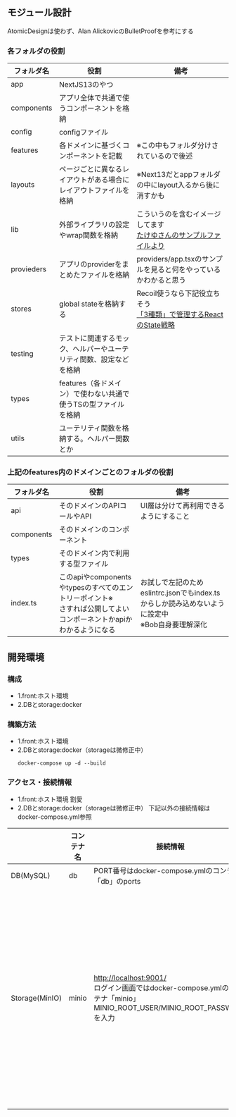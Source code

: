 

## モジュール設計
AtomicDesignは使わず、Alan AlickovicのBulletProofを参考にする


### 各フォルダの役割

| フォルダ名| 役割 | 備考 |
| ---- | ---- | ---- |
| app | NextJS13のやつ |  |
| components | アプリ全体で共通で使うコンポーネントを格納 |  |
| config | configファイル |  |
| features | 各ドメインに基づくコンポーネントを記載 | ※この中もフォルダ分けされているので後述 |
| layouts | ページごとに異なるレイアウトがある場合にレイアウトファイルを格納 | ※Next13だとappフォルダの中にlayout入るから後に消すかも |
| lib | 外部ライブラリの設定やwrap関数を格納 | こういうのを含むイメージしてます<br/>[たけゆさんのサンプルファイルより](https://github.com/qin-team-recipe/08-recipe-app/blob/43830d0d71c3ad01852fe65a227a755ba61b539e/src/server/trpc.ts) |
| provieders | アプリのproviderをまとめたファイルを格納  | providers/app.tsxのサンプルを見ると何をやっているかわかると思う |
| stores | global stateを格納する | Recoil使うなら下記役立ちそう<br/>[「3種類」で管理するReactのState戦略](https://zenn.dev/yoshiko/articles/607ec0c9b0408d) |
| testing | テストに関連するモック、ヘルパーやユーテリティ関数、設定などを格納 |  |
| types | features（各ドメイン）で使わない共通で使うTSの型ファイルを格納  |  |
| utils | ユーテリティ関数を格納する。ヘルパー関数とか |  |

### 上記のfeatures内のドメインごとのフォルダの役割

| フォルダ名| 役割 | 備考 |
| ---- | ---- | ---- |
| api | そのドメインのAPIコールやAPI | UI層は分けて再利用できるようにすること |
| components | そのドメインのコンポーネント |  |
| types | そのドメイン内で利用する型ファイル |  |
| index.ts | このapiやcomponentsやtypesのすべてのエントリーポイント※<br/>さすれば公開してよいコンポーネントかapiかわかるようになる | お試しで左記のためeslintrc.jsonでもindex.tsからしか読み込めないように設定中<br/>※Bob自身要理解深化 |


## 開発環境
### 構成
- 1.front:ホスト環境
- 2.DBとstorage:docker

### 構築方法
- 1.front:ホスト環境
- 2.DBとstorage:docker（storageは微修正中）
    ```
    docker-compose up -d --build
    ```

### アクセス・接続情報
- 1.front:ホスト環境
割愛
- 2.DBとstorage:docker（storageは微修正中）
下記以外の接続情報はdocker-compose.yml参照

|  | コンテナ名 | 接続情報 | 備考 |
| ---- | ---- | ---- | ---- |
|  DB(MySQL)  | db | PORT番号はdocker-compose.ymlのコンテナ「db」のports  |  |
|  Storage(MinIO)  | minio | [http://localhost:9001/](http://localhost:9001/) <br/> ログイン画面ではdocker-compose.ymlのコンテナ「minio」<br/>MINIO_ROOT_USER/MINIO_ROOT_PASSWORDを入力| 開発用バケットapp-recipeを初期生成させてその中にシェフ・レシピ画像をいくつか格納済 |
